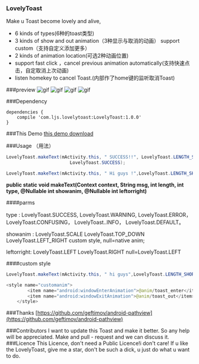 ### LovelyToast
Make u Toast become lovely and alive,
* 6 kinds of types(6种的toast类型)
* 3 kinds of show and out animation（3种显示与取消的动画） support custom（支持自定义添加更多）
* 2 kinds of animation location(可选2种动画位置)
* support fast click ，cancel previous animation automatically(支持快速点击，自定取消上次动画)
* listen homekey to cancel Toast.(内部作了home键的监听取消Toast)


###preview
![gif](https://github.com/anderson9/LovelyToast/blob/master/gif/3anim.gif)
![gif](https://github.com/anderson9/LovelyToast/blob/master/gif/6type.gif)
![gif](https://github.com/anderson9/LovelyToast/blob/master/gif/quickclick.gif)
![gif](https://github.com/anderson9/LovelyToast/blob/master/gif/left_or_right.gif)

###Dependency

```
dependencies {
	compile 'com.ljs.lovelytoast:LovelyToast:1.0.0'
}
```
###This Demo
[this demo download](http://download.csdn.net/detail/luojiusan520/9643109)

###Usage （用法）

``` java
LovelyToast.makeText(mActivity.this, " SUCCESS!!", LovelyToast.LENGTH_SHORT,
                        LovelyToast.SUCCESS);

LovelyToast.makeText(mActivity.this, " Hi guys !",LovelyToast.LENGTH_SHORT , LovelyToast.SUCCESS, LovelyToast.SCALE , LovelyToast.RIGHT);
```
**public static void makeText(Context context, String msg, int length, int type, @Nullable int showanim, @Nullable int leftorright)**





####parms

type :
LovelyToast.SUCCESS,
LovelyToast.WARNING,
LovelyToast.ERROR，
LovelyToast.CONFUSING，
LovelyToast..INFO，
LovelyToast.DEFAULT。

showanim :
 LovelyToast.SCALE
 LovelyToast.TOP_DOWN
 LovelyToast.LEFT_RIGHT
 custom style,
null=native anim;

leftorright:
LovelyToast.LEFT
LovelyToast.RIGHT
null=LovelyToast.LEFT

####custom style
``` java
LovelyToast.makeText(mActivity.this, " hi guys",LovelyToast.LENGTH_SHORT, LovelyToast.SUCCESS, R.style.customanim , LovelyToast.RIGHT)

<style name="customanim">
        <item name="android:windowEnterAnimation">@anim/toast_enter</item>
        <item name="android:windowExitAnimation">@anim/toast_out</item>
    </style>
```

###Thanks
[https://github.com/geftimov/android-pathview](https://github.com/geftimov/android-pathview)

###Contributors
I want to update this Toast and make it better. So any help will be appreciated. Make and pull - request and we can discuss it.
###Licence
This Licence,
don't need a Public Licence!i don't care!
If u like the LovelyToast,
give me a star,
don't be such a dick,
u just do what u want to do.
